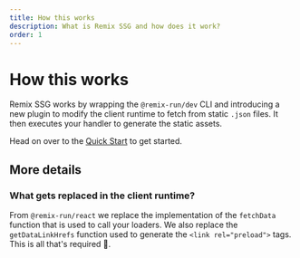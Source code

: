 ```yaml
---
title: How this works
description: What is Remix SSG and how does it work?
order: 1
---
```


# How this works

Remix SSG works by wrapping the `@remix-run/dev` CLI and introducing a new plugin to modify the client runtime to fetch from static `.json` files. It then executes your handler to generate the static assets.

Head on over to the [Quick Start](/docs/quick-start/) to get started.

## More details

### What gets replaced in the client runtime?

From `@remix-run/react` we replace the implementation of the `fetchData` function that is used to call your loaders. We also replace the `getDataLinkHrefs` function used to generate the `<link rel="preload">` tags. This is all that's required 🥳.
